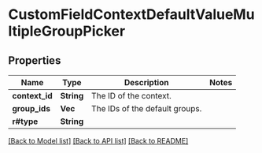 # CustomFieldContextDefaultValueMultipleGroupPicker

## Properties

Name | Type | Description | Notes
------------ | ------------- | ------------- | -------------
**context_id** | **String** | The ID of the context. | 
**group_ids** | **Vec<String>** | The IDs of the default groups. | 
**r#type** | **String** |  | 

[[Back to Model list]](../README.md#documentation-for-models) [[Back to API list]](../README.md#documentation-for-api-endpoints) [[Back to README]](../README.md)


